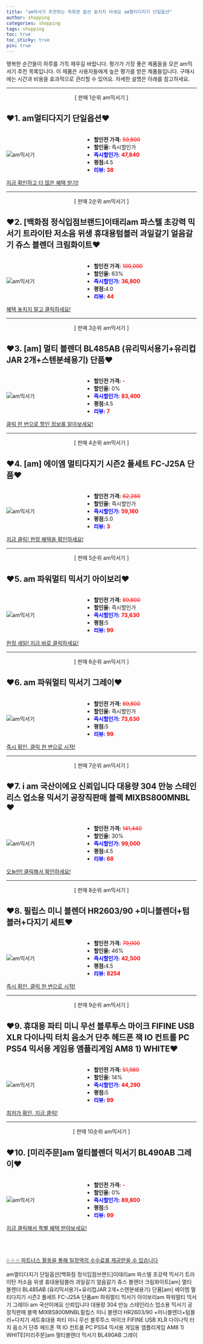 ```yaml
---
title: "am믹서기 추천하는 독특한 옵션 놓치지 마세요 am멀티다지기 단일옵션"
author: shopping
categories: shopping
tags: shopping
toc: true
toc_sticky: true
pin: true
---
```

행복한 순간들이 하루를 가득 채우길 바랍니다. 평가가 가장 좋은 제품들을 모은 am믹서기 추천 목록입니다. 이 제품은 사용자들에게 높은 평가를 받은 제품들입니다. 구매시에는 시간과 비용을 효과적으로 관리할 수 있어요. 자세한 설명은 아래를 참고하세요.

---
<p class="toplist" style="margin: 0 auto; display: block; width: fit-content;">[ 판매 1순위 am믹서기 ]</p>

<h2><strong>❤️1. am멀티다지기 단일옵션❤️</strong></h2>

<div style="display: flex; align-items: center;">
    <div style="flex: 0.4;">
        <img src="https://thumbnail6.coupangcdn.com/thumbnails/remote/230x230ex/image/vendor_inventory/ea2f/867b367b62d2dd2a3d2eee7f6a4c2da2989b3221f366b83e09f14ff77137.jpg" alt="am믹서기" style="max-width: 100%;">
    </div>
    <div style="flex: 0.6; margin-left: 10px;">
        <ul>
            <li><strong>할인전 가격:</strong> <del style="color: red;">59,800</del></li>
            <li><strong>할인율:</strong> 즉시할인가</li>
            <li><span style='color:blue'><strong>즉시할인가:</strong></span> <span style='color:red'><strong>47,840</strong></span></li>
            <li><strong>평점:</strong>4.5</li>
            <li><span style='color:blue'><strong>리뷰:</strong></span> <span style='color:red'><strong>38</strong></span></li>
        </ul>
    </div>
</div>
<div class="center">
    <a href="https://William4Davisa.github.io?lptag=AF9450613&subid=githubio&pageKey=7713574585&traceid=V0-153&itemId=20683144223&vendorItemId=87636392202" class="myButton">
        지금 확인하고 더 많은 혜택 받기!
    </a>
</div>


---
<p class="toplist" style="margin: 0 auto; display: block; width: fit-content;">[ 판매 2순위 am믹서기 ]</p>

<h2><strong>❤️2. [백화점 정식입점브랜드]이태리am 파스텔 초강력 믹서기 트라이탄 저소음 위생 휴대용텀블러 과일갈기 얼음갈기 쥬스 블렌더 크림화이트❤️</strong></h2>

<div style="display: flex; align-items: center;">
    <div style="flex: 0.4;">
        <img src="https://thumbnail8.coupangcdn.com/thumbnails/remote/230x230ex/image/vendor_inventory/acc8/5a249a832a54eb667043d2dcf951f3e1e557a7bf9d53578acbf2c37a07a7.jpg" alt="am믹서기" style="max-width: 100%;">
    </div>
    <div style="flex: 0.6; margin-left: 10px;">
        <ul>
            <li><strong>할인전 가격:</strong> <del style="color: red;">100,000</del></li>
            <li><strong>할인율:</strong> 63%</li>
            <li><span style='color:blue'><strong>즉시할인가:</strong></span> <span style='color:red'><strong>36,800</strong></span></li>
            <li><strong>평점:</strong>4.0</li>
            <li><span style='color:blue'><strong>리뷰:</strong></span> <span style='color:red'><strong>44</strong></span></li>
        </ul>
    </div>
</div>
<div class="center">
    <a href="https://William4Davisa.github.io?lptag=AF9450613&subid=githubio&pageKey=7867770308&traceid=V0-153&itemId=21485093972&vendorItemId=88539207096" class="myButton">
        혜택 놓치지 말고 클릭하세요!
    </a>
</div>


---
<p class="toplist" style="margin: 0 auto; display: block; width: fit-content;">[ 판매 3순위 am믹서기 ]</p>

<h2><strong>❤️3. [am] 멀티 블렌더 BL485AB (유리믹서용기+유리컵JAR 2개+스텐분쇄용기) 단품❤️</strong></h2>

<div style="display: flex; align-items: center;">
    <div style="flex: 0.4;">
        <img src="https://thumbnail6.coupangcdn.com/thumbnails/remote/230x230ex/image/vendor_inventory/1d06/55fbafc2c75a487321c14f14b4f7cd5d0666880d8f504107e3dbed7174d1.jpg" alt="am믹서기" style="max-width: 100%;">
    </div>
    <div style="flex: 0.6; margin-left: 10px;">
        <ul>
            <li><strong>할인전 가격:</strong> <del style="color: red;">-</del></li>
            <li><strong>할인율:</strong> 0%</li>
            <li><span style='color:blue'><strong>즉시할인가:</strong></span> <span style='color:red'><strong>83,400</strong></span></li>
            <li><strong>평점:</strong>4.5</li>
            <li><span style='color:blue'><strong>리뷰:</strong></span> <span style='color:red'><strong>7</strong></span></li>
        </ul>
    </div>
</div>
<div class="center">
    <a href="https://William4Davisa.github.io?lptag=AF9450613&subid=githubio&pageKey=7375776015&traceid=V0-153&itemId=19036711680&vendorItemId=90664121240" class="myButton">
        클릭 한 번으로 할인 정보를 알아보세요!
    </a>
</div>


---
<p class="toplist" style="margin: 0 auto; display: block; width: fit-content;">[ 판매 4순위 am믹서기 ]</p>

<h2><strong>❤️4. [am] 에이엠 멀티다지기 시즌2 풀세트 FC-J25A 단품❤️</strong></h2>

<div style="display: flex; align-items: center;">
    <div style="flex: 0.4;">
        <img src="https://thumbnail6.coupangcdn.com/thumbnails/remote/230x230ex/image/vendor_inventory/2371/3fc23058352b5f721bf550c9c4103285ddfba1bb311370cd9148e9fd3918.jpg" alt="am믹서기" style="max-width: 100%;">
    </div>
    <div style="flex: 0.6; margin-left: 10px;">
        <ul>
            <li><strong>할인전 가격:</strong> <del style="color: red;">62,260</del></li>
            <li><strong>할인율:</strong> 즉시할인가</li>
            <li><span style='color:blue'><strong>즉시할인가:</strong></span> <span style='color:red'><strong>59,160</strong></span></li>
            <li><strong>평점:</strong>5.0</li>
            <li><span style='color:blue'><strong>리뷰:</strong></span> <span style='color:red'><strong>3</strong></span></li>
        </ul>
    </div>
</div>
<div class="center">
    <a href="https://William4Davisa.github.io?lptag=AF9450613&subid=githubio&pageKey=8132806567&traceid=V0-153&itemId=23098313302&vendorItemId=90131679557" class="myButton">
        지금 클릭! 한정 혜택을 확인하세요!
    </a>
</div>


---
<p class="toplist" style="margin: 0 auto; display: block; width: fit-content;">[ 판매 5순위 am믹서기 ]</p>

<h2><strong>❤️5. am 파워멀티 믹서기 아이보리❤️</strong></h2>

<div style="display: flex; align-items: center;">
    <div style="flex: 0.4;">
        <img src="https://thumbnail10.coupangcdn.com/thumbnails/remote/230x230ex/image/vendor_inventory/271f/12439ca2385e5cb4feaf78d1a5a8d4b2528e8a512de3ac936d6e86ac26f3.jpg" alt="am믹서기" style="max-width: 100%;">
    </div>
    <div style="flex: 0.6; margin-left: 10px;">
        <ul>
            <li><strong>할인전 가격:</strong> <del style="color: red;">89,800</del></li>
            <li><strong>할인율:</strong> 즉시할인가</li>
            <li><span style='color:blue'><strong>즉시할인가:</strong></span> <span style='color:red'><strong>73,630</strong></span></li>
            <li><strong>평점:</strong>5</li>
            <li><span style='color:blue'><strong>리뷰:</strong></span> <span style='color:red'><strong>99</strong></span></li>
        </ul>
    </div>
</div>
<div class="center">
    <a href="https://William4Davisa.github.io?lptag=AF9450613&subid=githubio&pageKey=8132543221&traceid=V0-153&itemId=23097229414&vendorItemId=90130611651" class="myButton">
        한정 세일! 지금 바로 클릭하세요!
    </a>
</div>


---
<p class="toplist" style="margin: 0 auto; display: block; width: fit-content;">[ 판매 6순위 am믹서기 ]</p>

<h2><strong>❤️6. am 파워멀티 믹서기 그레이❤️</strong></h2>

<div style="display: flex; align-items: center;">
    <div style="flex: 0.4;">
        <img src="https://thumbnail10.coupangcdn.com/thumbnails/remote/230x230ex/image/vendor_inventory/271f/12439ca2385e5cb4feaf78d1a5a8d4b2528e8a512de3ac936d6e86ac26f3.jpg" alt="am믹서기" style="max-width: 100%;">
    </div>
    <div style="flex: 0.6; margin-left: 10px;">
        <ul>
            <li><strong>할인전 가격:</strong> <del style="color: red;">89,800</del></li>
            <li><strong>할인율:</strong> 즉시할인가</li>
            <li><span style='color:blue'><strong>즉시할인가:</strong></span> <span style='color:red'><strong>73,630</strong></span></li>
            <li><strong>평점:</strong>5</li>
            <li><span style='color:blue'><strong>리뷰:</strong></span> <span style='color:red'><strong>99</strong></span></li>
        </ul>
    </div>
</div>
<div class="center">
    <a href="https://William4Davisa.github.io?lptag=AF9450613&subid=githubio&pageKey=8132543221&traceid=V0-153&itemId=23097229416&vendorItemId=90130611658" class="myButton">
        즉시 확인, 클릭 한 번으로 시작!
    </a>
</div>


---
<p class="toplist" style="margin: 0 auto; display: block; width: fit-content;">[ 판매 7순위 am믹서기 ]</p>

<h2><strong>❤️7. i am 국산이에요 신뢰입니다 대용량 304 만능 스테인리스 업소용 믹서기 공장직판매 블랙 MIXBS800MNBL❤️</strong></h2>

<div style="display: flex; align-items: center;">
    <div style="flex: 0.4;">
        <img src="https://thumbnail7.coupangcdn.com/thumbnails/remote/230x230ex/image/vendor_inventory/1e29/a8ea418819c95de75eb811071844d35fbef07dc59c87d6f88dc5ff2a8fde.jpg" alt="am믹서기" style="max-width: 100%;">
    </div>
    <div style="flex: 0.6; margin-left: 10px;">
        <ul>
            <li><strong>할인전 가격:</strong> <del style="color: red;">141,440</del></li>
            <li><strong>할인율:</strong> 30%</li>
            <li><span style='color:blue'><strong>즉시할인가:</strong></span> <span style='color:red'><strong>99,000</strong></span></li>
            <li><strong>평점:</strong>4.5</li>
            <li><span style='color:blue'><strong>리뷰:</strong></span> <span style='color:red'><strong>68</strong></span></li>
        </ul>
    </div>
</div>
<div class="center">
    <a href="https://William4Davisa.github.io?lptag=AF9450613&subid=githubio&pageKey=7471060200&traceid=V0-153&itemId=19494840459&vendorItemId=80985915596" class="myButton">
        오늘만! 클릭해서 확인하세요!
    </a>
</div>


---
<p class="toplist" style="margin: 0 auto; display: block; width: fit-content;">[ 판매 8순위 am믹서기 ]</p>

<h2><strong>❤️8. 필립스 미니 블렌더 HR2603/90 +미니블렌더+텀블러+다지기 세트❤️</strong></h2>

<div style="display: flex; align-items: center;">
    <div style="flex: 0.4;">
        <img src="https://thumbnail6.coupangcdn.com/thumbnails/remote/230x230ex/image/retail/images/529844771890527-c3a8850c-0875-476a-8cb4-9702922b2dd6.png" alt="am믹서기" style="max-width: 100%;">
    </div>
    <div style="flex: 0.6; margin-left: 10px;">
        <ul>
            <li><strong>할인전 가격:</strong> <del style="color: red;">79,000</del></li>
            <li><strong>할인율:</strong> 46%</li>
            <li><span style='color:blue'><strong>즉시할인가:</strong></span> <span style='color:red'><strong>42,500</strong></span></li>
            <li><strong>평점:</strong>4.5</li>
            <li><span style='color:blue'><strong>리뷰:</strong></span> <span style='color:red'><strong>8254</strong></span></li>
        </ul>
    </div>
</div>
<div class="center">
    <a href="https://William4Davisa.github.io?lptag=AF9450613&subid=githubio&pageKey=1413639819&traceid=V0-153&itemId=2450284826&vendorItemId=70443946977" class="myButton">
        즉시 확인, 클릭 한 번으로 시작!
    </a>
</div>


---
<p class="toplist" style="margin: 0 auto; display: block; width: fit-content;">[ 판매 9순위 am믹서기 ]</p>

<h2><strong>❤️9. 휴대용 파티 미니 무선 블루투스 마이크 FIFINE USB XLR 다이나믹 터치 음소거 단추 헤드폰 잭 IO 컨트롤 PC PS54 믹서용 게임용 앰플리게임 AM8 1) WHITE❤️</strong></h2>

<div style="display: flex; align-items: center;">
    <div style="flex: 0.4;">
        <img src="https://thumbnail9.coupangcdn.com/thumbnails/remote/230x230ex/image/vendor_inventory/0bf2/637c799afeeb4c4064e86f9eb844476593f87b2831457ea546ba84fd3190.jpg" alt="am믹서기" style="max-width: 100%;">
    </div>
    <div style="flex: 0.6; margin-left: 10px;">
        <ul>
            <li><strong>할인전 가격:</strong> <del style="color: red;">51,980</del></li>
            <li><strong>할인율:</strong> 14%</li>
            <li><span style='color:blue'><strong>즉시할인가:</strong></span> <span style='color:red'><strong>44,290</strong></span></li>
            <li><strong>평점:</strong>5</li>
            <li><span style='color:blue'><strong>리뷰:</strong></span> <span style='color:red'><strong>99</strong></span></li>
        </ul>
    </div>
</div>
<div class="center">
    <a href="https://William4Davisa.github.io?lptag=AF9450613&subid=githubio&pageKey=8181122024&traceid=V0-153&itemId=23390311021&vendorItemId=90736153232" class="myButton">
        최저가 확인, 지금 클릭!
    </a>
</div>


---
<p class="toplist" style="margin: 0 auto; display: block; width: fit-content;">[ 판매 10순위 am믹서기 ]</p>

<h2><strong>❤️10. [미리주문]am 멀티블렌더 믹서기 BL490AB 그레이❤️</strong></h2>

<div style="display: flex; align-items: center;">
    <div style="flex: 0.4;">
        <img src="https://thumbnail7.coupangcdn.com/thumbnails/remote/230x230ex/image/vendor_inventory/6405/837066e8b325aecc22986c9e505dc41397144f0ca682b97cb24935b6caf5.jpg" alt="am믹서기" style="max-width: 100%;">
    </div>
    <div style="flex: 0.6; margin-left: 10px;">
        <ul>
            <li><strong>할인전 가격:</strong> <del style="color: red;">-</del></li>
            <li><strong>할인율:</strong> 0%</li>
            <li><span style='color:blue'><strong>즉시할인가:</strong></span> <span style='color:red'><strong>89,800</strong></span></li>
            <li><strong>평점:</strong>5</li>
            <li><span style='color:blue'><strong>리뷰:</strong></span> <span style='color:red'><strong>99</strong></span></li>
        </ul>
    </div>
</div>
<div class="center">
    <a href="https://William4Davisa.github.io?lptag=AF9450613&subid=githubio&pageKey=8176715663&traceid=V0-153&itemId=23367463592&vendorItemId=90397734167" class="myButton">
        지금 클릭해서 특별 혜택 받아보세요!
    </a>
</div>

<br><br><br>[💦 💦 💦 파트너스 활동을 통해 일정액의 수수료를 제공받을 수 있습니다](https://link.coupang.com/a/bcpT2c)<br><br>am멀티다지기 단일옵션[백화점 정식입점브랜드]이태리am 파스텔 초강력 믹서기 트라이탄 저소음 위생 휴대용텀블러 과일갈기 얼음갈기 쥬스 블렌더 크림화이트[am] 멀티 블렌더 BL485AB (유리믹서용기+유리컵JAR 2개+스텐분쇄용기) 단품[am] 에이엠 멀티다지기 시즌2 풀세트 FC-J25A 단품am 파워멀티 믹서기 아이보리am 파워멀티 믹서기 그레이i am 국산이에요 신뢰입니다 대용량 304 만능 스테인리스 업소용 믹서기 공장직판매 블랙 MIXBS800MNBL필립스 미니 블렌더 HR2603/90 +미니블렌더+텀블러+다지기 세트휴대용 파티 미니 무선 블루투스 마이크 FIFINE USB XLR 다이나믹 터치 음소거 단추 헤드폰 잭 IO 컨트롤 PC PS54 믹서용 게임용 앰플리게임 AM8 1) WHITE[미리주문]am 멀티블렌더 믹서기 BL490AB 그레이